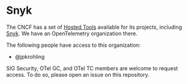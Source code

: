 # Snyk

The CNCF has a set of [Hosted Tools](https://contribute.cncf.io/resources/project-services/hosted-tools/) available for its projects, including [Snyk](https://snyk.io/). We have an OpenTelemetry organization there.

The following people have access to this organization:

* @jpkrohling

SIG Security, OTel GC, and OTel TC members are welcome to request access. To do so, please open an issue on this repository.
